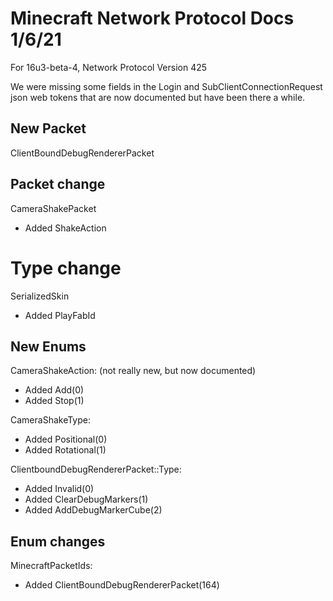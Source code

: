 # Minecraft Network Protocol Docs 1/6/21
For 16u3-beta-4, Network Protocol Version 425

We were missing some fields in the Login and SubClientConnectionRequest json web tokens that are now documented but have been there a while.

## New Packet
ClientBoundDebugRendererPacket

## Packet change
CameraShakePacket
* Added ShakeAction

# Type change
SerializedSkin
* Added PlayFabId

## New Enums
CameraShakeAction:  (not really new, but now documented)
* Added Add(0)
* Added Stop(1)

CameraShakeType:
* Added Positional(0)
* Added Rotational(1)

ClientboundDebugRendererPacket::Type:
* Added Invalid(0)
* Added ClearDebugMarkers(1)
* Added AddDebugMarkerCube(2)
  
## Enum changes
MinecraftPacketIds:
* Added ClientBoundDebugRendererPacket(164)
